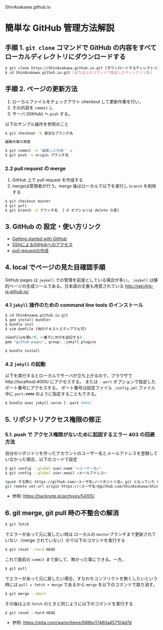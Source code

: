 ShinAsakawa.github.io

# 簡単な GitHub 管理方法解説

## 手順 1. `git clone` コマンドで GitHub の内容をすべてローカルディレクトリにダウンロードする

```bash
$ git clone https://ShinAsakawa.github.io.git [ダウンロードするディレクトリ名. 省略可]
$ cd ShinAsakawa.githuh.io.git [または上のコマンドで指定したディレクトリ名]
```

## 手順 2. ページの更新方法

1. ローカルファイルをチェックアウト checkout して更新作業を行い，
2. その内容を ``commit`` し
3. サーバ (GitHub) へ ``push`` する。

以下のサンプル操作を参照のこと

```bash
$ git checkout -b 適当なブランチ名

編集作業の実施

$ git commit -m '編集した内容' -a
$ git push -u origin ブランチ名
```

### 2.2 pull request の merge

1. GitHub 上で pull request を作成する
2. mergeは管理者が行う。merge 後はローカルで以下を実行し ``branch`` を削除する

```bash
$ git checkout master
$ git pull
$ git branch -d ブランチ名  [-d オプションは delete の意]
```

## 3. GitHub の 設定・使い方リンク

- [Getting started with GitHub](https://help.github.com/en/github/getting-started-with-github)
- [SSHによるGitHubへのアクセス](https://help.github.com/en/github/authenticating-to-github/connecting-to-github-with-ssh)
- [pull requestの作成](https://help.github.com/en/github/collaborating-with-issues-and-pull-requests/about-pull-requests)

## 4. local でページの見た目確認手順

GitHub pages は ``jeykell`` での管理を前提としている場合が多い。
``jeykell`` は静的ページの生成ツールである。日本語の文書も用意されている <http://jekyllrb-ja.github.io/> 

### 4.1 ``jekyll`` 操作のための command line tools のインストール

```bash
$ cd ShinAsaawa.github.io.git
$ gem install bundler
$ bundle init
$ vim Gemfile (他のテキストエディアでも可)

(Gemfileを開いて，一番下に次行を追記する)
gem "github-pages", group: :jekyll_plugins

$ bundle install
```

### 4.2 ``jekyll`` の起動

以下を実行するとローカルでサーバが立ち上がるので，ブラウザで http://localhost:4000/ にアクセスする。
または ``--port`` オプションで指定したポート番号にアクセスする。
ポート番号は設定ファイル ``_config.yml`` ファイル中に ``port:####`` のように指定することもできる。

```bash
$ bundle exec jekyll serve [--port ####]
```

## 5. リポジトリアクセス権限の修正

### 5.1. push で アクセス権限がないために起因するエラー 403 の回避方法 

自分のリポジトリを作ったアカウントのユーザー名とメールアドレスを登録していなかった場合、以下のコードで設定

```bash
$ git config --global user.name "<ユーザー名>"
$ git config --global user.email <メールアドレス>

(push する際に https://github.com/<ユーザ名>/<リポジトリ名>.git となっていた URL にユーザー名を入れる)
git remote set-url origin https://<ユーザ名>@github.com/ShinAsakawa/ShinAsakawa.github.io.git
```

- 参照: <https://hacknote.jp/archives/54105/>

## 6. git merge, git pull 時の不整合の解消

```bash
$ git fetch
```

でエラーがあって元に戻したい時は
ローカルの ``master``ブランチまで更新されていない（merge されていない）ので以下のコマンドを実行する

```bash
$ git reset --hard HEAD
```

これで直前の ``commit`` まで戻して、無かった事にできる。一方，

```bash
$ git pull
```

でエラーがあって元に戻したい場合，すなわちコンフリクトを無くしたいという時には
``pull = fetch + merge`` であるから ``merge`` を以下のコマンドで取り消す。

```bash
$ git merge --abort

```
その後は上の ``fetch`` のときと同じように以下のコマンドを実行する

```
$ git reset --hard HEAD
```

- 参照: https://qiita.com/wann/items/688bc17460a457104d7d
